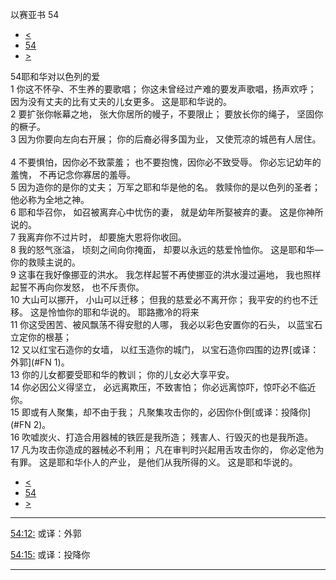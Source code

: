 ﻿





 以赛亚书 54




* [<](bible/ISA53.md)
* [54](bible/ISA.md)
* [>](bible/ISA55.md)



 
54耶和华对以色列的爱  
1 你这不怀孕、不生养的要歌唱； 你这未曾经过产难的要发声歌唱，扬声欢呼； 因为没有丈夫的比有丈夫的儿女更多。 这是耶和华说的。  
2 要扩张你帐幕之地， 张大你居所的幔子，不要限止； 要放长你的绳子， 坚固你的橛子。  
3 因为你要向左向右开展； 你的后裔必得多国为业， 又使荒凉的城邑有人居住。     
4 不要惧怕，因你必不致蒙羞； 也不要抱愧，因你必不致受辱。 你必忘记幼年的羞愧， 不再记念你寡居的羞辱。  
5 因为造你的是你的丈夫； 万军之耶和华是他的名。 救赎你的是以色列的圣者； 他必称为全地之神。  
6 耶和华召你， 如召被离弃心中忧伤的妻， 就是幼年所娶被弃的妻。 这是你神所说的。  
7 我离弃你不过片时， 却要施大恩将你收回。  
8 我的怒气涨溢， 顷刻之间向你掩面， 却要以永远的慈爱怜恤你。 这是耶和华—你的救赎主说的。     
9 这事在我好像挪亚的洪水。 我怎样起誓不再使挪亚的洪水漫过遍地， 我也照样起誓不再向你发怒， 也不斥责你。  
10 大山可以挪开， 小山可以迁移； 但我的慈爱必不离开你； 我平安的约也不迁移。 这是怜恤你的耶和华说的。 耶路撒冷的将来  
11 你这受困苦、被风飘荡不得安慰的人哪， 我必以彩色安置你的石头， 以蓝宝石立定你的根基；  
12 又以红宝石造你的女墙， 以红玉造你的城门， 以宝石造你四围的边界[或译：外郭](#FN
1)。  
13 你的儿女都要受耶和华的教训； 你的儿女必大享平安。  
14 你必因公义得坚立， 必远离欺压，不致害怕； 你必远离惊吓，惊吓必不临近你。  
15 即或有人聚集，却不由于我； 凡聚集攻击你的，必因你仆倒[或译：投降你](#FN
2)。  
16 吹嘘炭火、打造合用器械的铁匠是我所造； 残害人、行毁灭的也是我所造。  
17 凡为攻击你造成的器械必不利用； 凡在审判时兴起用舌攻击你的， 你必定他为有罪。 这是耶和华仆人的产业， 是他们从我所得的义。 这是耶和华说的。 
* [<](bible/ISA53.md)
* [54](bible/ISA.md)
* [>](bible/ISA55.md)





---


[54:12:](#V12)
或译：外郭


[54:15:](#V15)
或译：投降你




---









